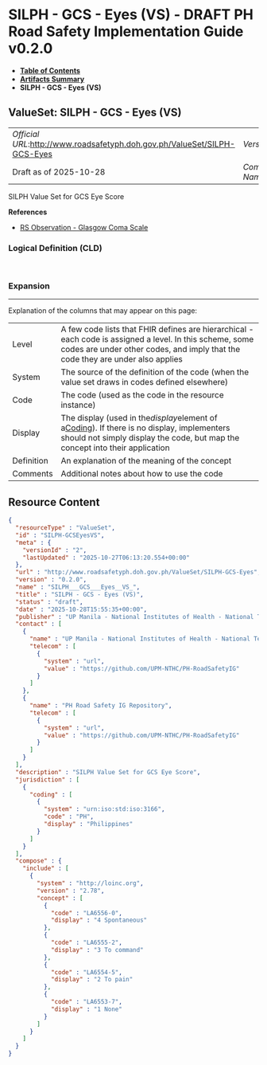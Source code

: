 # SILPH - GCS - Eyes (VS) - DRAFT PH Road Safety Implementation Guide v0.2.0

* [**Table of Contents**](toc.md)
* [**Artifacts Summary**](artifacts.md)
* **SILPH - GCS - Eyes (VS)**

## ValueSet: SILPH - GCS - Eyes (VS) 

| | |
| :--- | :--- |
| *Official URL*:http://www.roadsafetyph.doh.gov.ph/ValueSet/SILPH-GCS-Eyes | *Version*:0.2.0 |
| Draft as of 2025-10-28 | *Computable Name*:SILPH___GCS___Eyes__VS_ |

 
SILPH Value Set for GCS Eye Score 

 **References** 

* [RS Observation - Glasgow Coma Scale](StructureDefinition-rs-observation-gcs.md)

### Logical Definition (CLD)

 

### Expansion

-------

 Explanation of the columns that may appear on this page: 

| | |
| :--- | :--- |
| Level | A few code lists that FHIR defines are hierarchical - each code is assigned a level. In this scheme, some codes are under other codes, and imply that the code they are under also applies |
| System | The source of the definition of the code (when the value set draws in codes defined elsewhere) |
| Code | The code (used as the code in the resource instance) |
| Display | The display (used in the*display*element of a[Coding](http://hl7.org/fhir/R4/datatypes.html#Coding)). If there is no display, implementers should not simply display the code, but map the concept into their application |
| Definition | An explanation of the meaning of the concept |
| Comments | Additional notes about how to use the code |



## Resource Content

```json
{
  "resourceType" : "ValueSet",
  "id" : "SILPH-GCSEyesVS",
  "meta" : {
    "versionId" : "2",
    "lastUpdated" : "2025-10-27T06:13:20.554+00:00"
  },
  "url" : "http://www.roadsafetyph.doh.gov.ph/ValueSet/SILPH-GCS-Eyes",
  "version" : "0.2.0",
  "name" : "SILPH___GCS___Eyes__VS_",
  "title" : "SILPH - GCS - Eyes (VS)",
  "status" : "draft",
  "date" : "2025-10-28T15:55:35+00:00",
  "publisher" : "UP Manila - National Institutes of Health - National Telehealth Center",
  "contact" : [
    {
      "name" : "UP Manila - National Institutes of Health - National Telehealth Center",
      "telecom" : [
        {
          "system" : "url",
          "value" : "https://github.com/UPM-NTHC/PH-RoadSafetyIG"
        }
      ]
    },
    {
      "name" : "PH Road Safety IG Repository",
      "telecom" : [
        {
          "system" : "url",
          "value" : "https://github.com/UPM-NTHC/PH-RoadSafetyIG"
        }
      ]
    }
  ],
  "description" : "SILPH Value Set for GCS Eye Score",
  "jurisdiction" : [
    {
      "coding" : [
        {
          "system" : "urn:iso:std:iso:3166",
          "code" : "PH",
          "display" : "Philippines"
        }
      ]
    }
  ],
  "compose" : {
    "include" : [
      {
        "system" : "http://loinc.org",
        "version" : "2.78",
        "concept" : [
          {
            "code" : "LA6556-0",
            "display" : "4 Spontaneous"
          },
          {
            "code" : "LA6555-2",
            "display" : "3 To command"
          },
          {
            "code" : "LA6554-5",
            "display" : "2 To pain"
          },
          {
            "code" : "LA6553-7",
            "display" : "1 None"
          }
        ]
      }
    ]
  }
}

```
